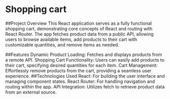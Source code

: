 # Shopping cart

##Project Overview
This React application serves as a fully functional shopping cart, demonstrating core concepts of React and routing with React Router. The app fetches product data from a public API, allowing users to browse available items, add products to their cart with customizable quantities, and remove items as needed.

##Features
Dynamic Product Loading: Fetches and displays products from a remote API.
Shopping Cart Functionality: Users can easily add products to their cart, specifying desired quantities for each item.
Cart Management: Effortlessly remove products from the cart, providing a seamless user experience.
##Technologies Used
React: For building the user interface and managing component states.
React Router: For handling navigation and routing within the app.
API Integration: Utilizes fetch to retrieve product data from an external source.
